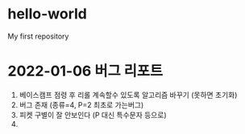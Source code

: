 # hello-world
My first repository

# 2022-01-06 버그 리포트
1. 베이스캠프 점령 후 리롤 계속할수 있도록 알고리즘 바꾸기 (못하면 초기화)
2. 버그 존재 (종류=4, P=2 최초로 가는버그)
3. 피켓 구별이 잘 안보인다 (P 대신 특수문자 등으로)
4. 